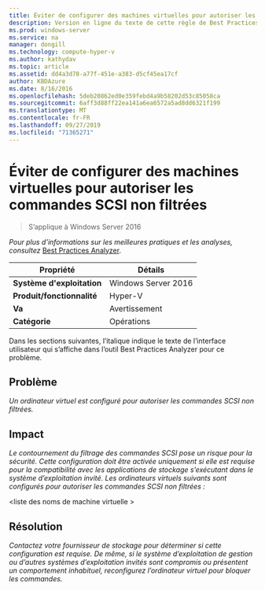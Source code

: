 ```yaml
---
title: Éviter de configurer des machines virtuelles pour autoriser les commandes SCSI non filtrées
description: Version en ligne du texte de cette règle de Best Practices Analyzer.
ms.prod: windows-server
ms.service: na
manager: dongill
ms.technology: compute-hyper-v
ms.author: kathydav
ms.topic: article
ms.assetid: dd4a3d78-a77f-451e-a383-d5cf45ea17cf
author: KBDAzure
ms.date: 8/16/2016
ms.openlocfilehash: 5deb20862ed0e359febd4a9b58202d53c85058ca
ms.sourcegitcommit: 6aff3d88ff22ea141a6ea6572a5ad8dd6321f199
ms.translationtype: MT
ms.contentlocale: fr-FR
ms.lasthandoff: 09/27/2019
ms.locfileid: "71365271"
---
```

# <a name="avoid-configuring-virtual-machines-to-allow-unfiltered-scsi-commands"></a>Éviter de configurer des machines virtuelles pour autoriser les commandes SCSI non filtrées

>S’applique à Windows Server 2016


  
*Pour plus d’informations sur les meilleures pratiques et les analyses, consultez* [Best Practices Analyzer](https://go.microsoft.com/fwlink/?LinkId=122786).  
  
|Propriété|Détails|  
|-|-|  
|**Système d'exploitation**|Windows Server 2016|  
|**Produit/fonctionnalité**|Hyper-V|  
|**Va**|Avertissement|  
|**Catégorie**|Opérations|  
  
Dans les sections suivantes, l’italique indique le texte de l’interface utilisateur qui s’affiche dans l’outil Best Practices Analyzer pour ce problème.  
  
## <a name="issue"></a>Problème  
  
*Un ordinateur virtuel est configuré pour autoriser les commandes SCSI non filtrées.*  
  
## <a name="impact"></a>Impact  
  
*Le contournement du filtrage des commandes SCSI pose un risque pour la sécurité. Cette configuration doit être activée uniquement si elle est requise pour la compatibilité avec les applications de stockage s’exécutant dans le système d’exploitation invité. Les ordinateurs virtuels suivants sont configurés pour autoriser les commandes SCSI non filtrées :*  
  
\<liste des noms de machine virtuelle >  
  
## <a name="resolution"></a>Résolution  
  
*Contactez votre fournisseur de stockage pour déterminer si cette configuration est requise. De même, si le système d’exploitation de gestion ou d’autres systèmes d’exploitation invités sont compromis ou présentent un comportement inhabituel, reconfigurez l’ordinateur virtuel pour bloquer les commandes.*  
  


